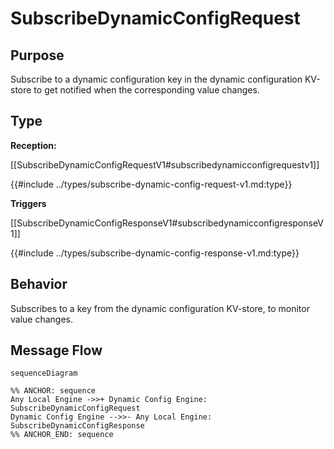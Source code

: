 <div class="message">

# SubscribeDynamicConfigRequest

## Purpose

<!-- ANCHOR: purpose -->
Subscribe to a dynamic configuration key in the dynamic configuration KV-store to get notified when the corresponding value changes.
<!-- ANCHOR_END: purpose -->

## Type

<!-- ANCHOR: type -->
**Reception:**

[[SubscribeDynamicConfigRequestV1#subscribedynamicconfigrequestv1]]


{{#include ../types/subscribe-dynamic-config-request-v1.md:type}}

**Triggers**

[[SubscribeDynamicConfigResponseV1#subscribedynamicconfigresponseV1]]

{{#include ../types/subscribe-dynamic-config-response-v1.md:type}}

<!-- ANCHOR_END: type -->

## Behavior

<!-- ANCHOR: behavior -->
Subscribes to a key from the dynamic configuration KV-store, to monitor value changes. 
<!-- ANCHOR_END: behavior -->


## Message Flow

<!-- ANCHOR: messages -->
```mermaid
sequenceDiagram

%% ANCHOR: sequence
Any Local Engine ->>+ Dynamic Config Engine: SubscribeDynamicConfigRequest
Dynamic Config Engine -->>- Any Local Engine: SubscribeDynamicConfigResponse
%% ANCHOR_END: sequence
```

<!-- ANCHOR_END: messages -->

</div>